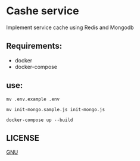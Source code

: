 # Cashe service

Implement service cache using Redis and Mongodb

## Requirements:
- docker
- docker-compose

## use:

`mv .env.example .env`

`mv init-mongo.sample.js init-mongo.js`

`docker-compose up --build`

## LICENSE

[GNU](https://github.com/lampesm/cache-service/blob/main/LICENSE)